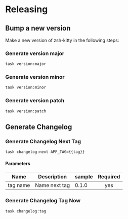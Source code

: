 <!-- Space: Projects -->
<!-- Parent: ZshKitty -->
<!-- Title: Releasing ZshKitty -->
<!-- Label: ZshKitty -->
<!-- Label: Project -->
<!-- Label: Releasing -->
<!-- Include: disclaimer.md -->
<!-- Include: ac:toc -->

# Releasing

## Bump a new version

Make a new version of zsh-kitty in the following steps:

### Generate version major

```bash
task version:major
```

### Generate version minor

```bash
task version:minor
```

### Generate version patch

```bash
task version:patch
```

## Generate Changelog

### Generate Changelog Next Tag

```bash
task changelog:next APP_TAG={{tag}}
```

#### Parameters

| Name     | Description   | sample | Required |
| -------- | ------------- | ------ | :------: |
| tag name | Name next tag | 0.1.0  |   yes    |

### Generate Changelog Tag Now

```bash
task changelog:tag
```
